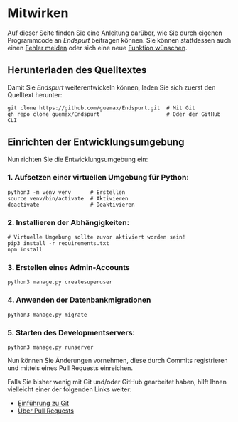 # Mitwirken

Auf dieser Seite finden Sie eine Anleitung darüber, wie Sie durch
eigenen Programmcode an *Endspurt* beitragen können. Sie können
stattdessen auch einen [Fehler
melden](https://github.com/guemax/Endspurt/issues/new?assignees=&labels=bug&projects=&template=bug_report.md&title=)
oder sich eine neue [Funktion
wünschen](https://github.com/guemax/Endspurt/issues/new?assignees=&labels=enhancement&projects=&template=feature_request.md&title=).

## Herunterladen des Quelltextes

Damit Sie *Endspurt* weiterentwickeln können, laden Sie sich zuerst
den Quelltext herunter:

```shell
git clone https://github.com/guemax/Endspurt.git  # Mit Git
gh repo clone guemax/Endspurt                     # Oder der GitHub CLI
```

## Einrichten der Entwicklungsumgebung

Nun richten Sie die Entwicklungsumgebung ein:

### 1. Aufsetzen einer virtuellen Umgebung für Python:

```shell
python3 -m venv venv      # Erstellen
source venv/bin/activate  # Aktivieren
deactivate                # Deaktivieren
```

### 2. Installieren der Abhängigkeiten:

```shell
# Virtuelle Umgebung sollte zuvor aktiviert worden sein!
pip3 install -r requirements.txt
npm install
```

### 3. Erstellen eines Admin-Accounts

```shell
python3 manage.py createsuperuser
```

### 4. Anwenden der Datenbankmigrationen

```shell
python3 manage.py migrate
```

### 5. Starten des Developmentservers:

```shell
python3 manage.py runserver
```

Nun können Sie Änderungen vornehmen, diese durch Commits registrieren
und mittels eines Pull Requests einreichen.

Falls Sie bisher wenig mit Git und/oder GitHub gearbeitet haben, hilft
Ihnen vielleicht einer der folgenden Links weiter:

 - [Einführung zu Git](https://git-scm.com/book/en/v2)
 - [Über Pull
   Requests](https://docs.github.com/en/pull-requests/collaborating-with-pull-requests/proposing-changes-to-your-work-with-pull-requests/about-pull-requests)
